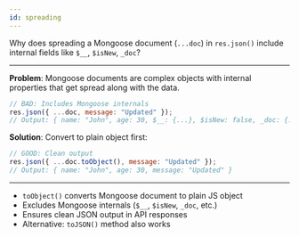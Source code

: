 ```yaml
---
id: spreading
---
```


Why does spreading a Mongoose document (`...doc`) in `res.json()` include internal fields like `$__`, `$isNew`, `_doc`?

---

**Problem**: Mongoose documents are complex objects with internal properties that get spread along with the data.

```js
// BAD: Includes Mongoose internals
res.json({ ...doc, message: "Updated" });
// Output: { name: "John", age: 30, $__: {...}, $isNew: false, _doc: {...}, message: "Updated" }
```

**Solution**: Convert to plain object first:
```js
// GOOD: Clean output
res.json({ ...doc.toObject(), message: "Updated" });
// Output: { name: "John", age: 30, message: "Updated" }
```

---

- `toObject()` converts Mongoose document to plain JS object
- Excludes Mongoose internals (`$__`, `$isNew`, `_doc`, etc.)
- Ensures clean JSON output in API responses
- Alternative: `toJSON()` method also works